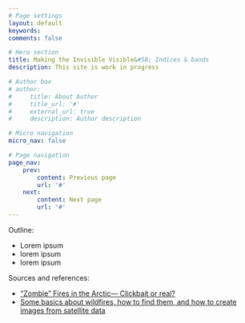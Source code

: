 ```yaml
---
# Page settings
layout: default
keywords:
comments: false

# Hero section
title: Making the Invisible Visible&#58; Indices & bands
description: This site is work in progress

# Author box
# author:
#     title: About Author
#     title_url: '#'
#     external_url: true
#     description: Author description

# Micro navigation
micro_nav: false

# Page navigation
page_nav:
    prev:
        content: Previous page
        url: '#'
    next:
        content: Next page
        url: '#'
---
```


Outline:
- Lorem ipsum
- lorem ipsum
- lorem ipsum

Sources and references:
- [“Zombie” Fires in the Arctic— Clickbait or real?](https://medium.com/sentinel-hub/zombie-fires-in-the-arctic-clickbait-or-real-a3eec97a70be)
- [Some basics about wildfires, how to find them, and how to create images from satellite data](https://pierre-markuse.net/2019/09/17/looking-at-wildfires-and-more-an-introduction/)
